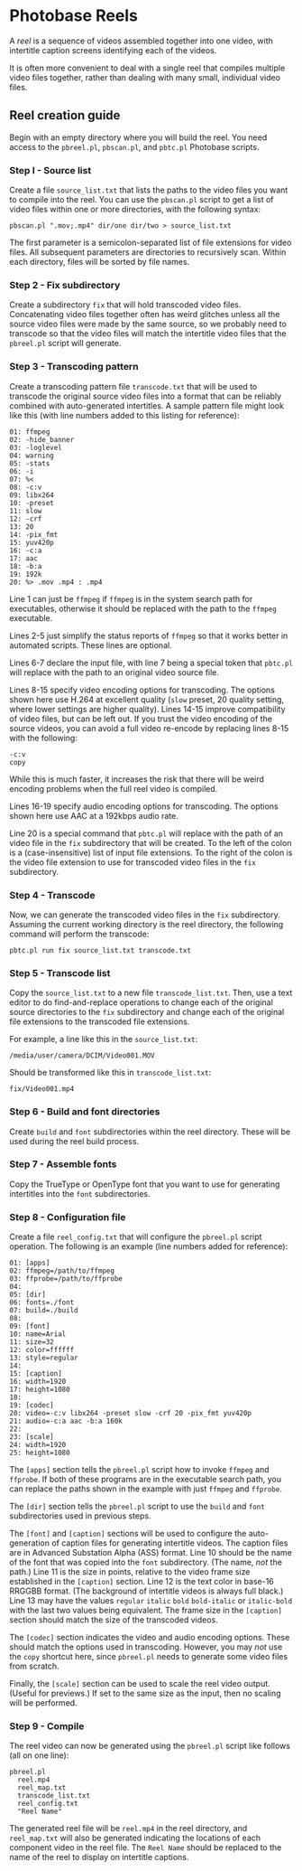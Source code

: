 # Photobase Reels

A _reel_ is a sequence of videos assembled together into one video, with intertitle caption screens identifying each of the videos.

It is often more convenient to deal with a single reel that compiles multiple video files together, rather than dealing with many small, individual video files.

## Reel creation guide

Begin with an empty directory where you will build the reel.  You need access to the `pbreel.pl`, `pbscan.pl`, and `pbtc.pl` Photobase scripts.

### Step I - Source list

Create a file `source_list.txt` that lists the paths to the video files you want to compile into the reel.  You can use the `pbscan.pl` script to get a list of video files within one or more directories, with the following syntax:

    pbscan.pl ".mov;.mp4" dir/one dir/two > source_list.txt

The first parameter is a semicolon-separated list of file extensions for video files.  All subsequent parameters are directories to recursively scan.  Within each directory, files will be sorted by file names.

### Step 2 - Fix subdirectory

Create a subdirectory `fix` that will hold transcoded video files.  Concatenating video files together often has weird glitches unless all the source video files were made by the same source, so we probably need to transcode so that the video files will match the intertitle video files that the `pbreel.pl` script will generate.

### Step 3 - Transcoding pattern

Create a transcoding pattern file `transcode.txt` that will be used to transcode the original source video files into a format that can be reliably combined with auto-generated intertitles.  A sample pattern file might look like this (with line numbers added to this listing for reference):

    01: ffmpeg
    02: -hide_banner
    03: -loglevel
    04: warning
    05: -stats
    06: -i
    07: %<
    08: -c:v
    09: libx264
    10: -preset
    11: slow
    12: -crf
    13: 20
    14: -pix_fmt
    15: yuv420p
    16: -c:a
    17: aac
    18: -b:a
    19: 192k
    20: %> .mov .mp4 : .mp4

Line 1 can just be `ffmpeg` if `ffmpeg` is in the system search path for executables, otherwise it should be replaced with the path to the `ffmpeg` executable.

Lines 2-5 just simplify the status reports of `ffmpeg` so that it works better in automated scripts.  These lines are optional.

Lines 6-7 declare the input file, with line 7 being a special token that `pbtc.pl` will replace with the path to an original video source file.

Lines 8-15 specify video encoding options for transcoding.  The options shown here use H.264 at excellent quality (`slow` preset, 20 quality setting, where lower settings are higher quality).  Lines 14-15 improve compatibility of video files, but can be left out.  If you trust the video encoding of the source videos, you can avoid a full video re-encode by replacing lines 8-15 with the following:

    -c:v
    copy

While this is much faster, it increases the risk that there will be weird encoding problems when the full reel video is compiled.

Lines 16-19 specify audio encoding options for transcoding.  The options shown here use AAC at a 192kbps audio rate.

Line 20 is a special command that `pbtc.pl` will replace with the path of an video file in the `fix` subdirectory that will be created.  To the left of the colon is a (case-insensitive) list of input file extensions.  To the right of the colon is the video file extension to use for transcoded video files in the `fix` subdirectory.

### Step 4 - Transcode

Now, we can generate the transcoded video files in the `fix` subdirectory.  Assuming the current working directory is the reel directory, the following command will perform the transcode:

    pbtc.pl run fix source_list.txt transcode.txt

### Step 5 - Transcode list

Copy the `source_list.txt` to a new file `transcode_list.txt`.  Then, use a text editor to do find-and-replace operations to change each of the original source directories to the `fix` subdirectory and change each of the original file extensions to the transcoded file extensions.

For example, a line like this in the `source_list.txt`:

    /media/user/camera/DCIM/Video001.MOV

Should be transformed like this in `transcode_list.txt`:

    fix/Video001.mp4

### Step 6 - Build and font directories

Create `build` and `font` subdirectories within the reel directory.  These will be used during the reel build process.

### Step 7 - Assemble fonts

Copy the TrueType or OpenType font that you want to use for generating intertitles into the `font` subdirectories.

### Step 8 - Configuration file

Create a file `reel_config.txt` that will configure the `pbreel.pl` script operation.  The following is an example (line numbers added for reference):

    01: [apps]
    02: ffmpeg=/path/to/ffmpeg
    03: ffprobe=/path/to/ffprobe
    04: 
    05: [dir]
    06: fonts=./font
    07: build=./build
    08: 
    09: [font]
    10: name=Arial
    11: size=32
    12: color=ffffff
    13: style=regular
    14: 
    15: [caption]
    16: width=1920
    17: height=1080
    18: 
    19: [codec]
    20: video=-c:v libx264 -preset slow -crf 20 -pix_fmt yuv420p
    21: audio=-c:a aac -b:a 160k
    22: 
    23: [scale]
    24: width=1920
    25: height=1080

The `[apps]` section tells the `pbreel.pl` script how to invoke `ffmpeg` and `ffprobe`.  If both of these programs are in the executable search path, you can replace the paths shown in the example with just `ffmpeg` and `ffprobe`.

The `[dir]` section tells the `pbreel.pl` script to use the `build` and `font` subdirectories used in previous steps.

The `[font]` and `[caption]` sections will be used to configure the auto-generation of caption files for generating intertitle videos.  The caption files are in Advanced Substation Alpha (ASS) format.  Line 10 should be the name of the font that was copied into the `font` subdirectory.  (The name, _not_ the path.)  Line 11 is the size in points, relative to the video frame size established in the `[caption]` section.  Line 12 is the text color in base-16 RRGGBB format.  (The background of intertitle videos is always full black.)  Line 13 may have the values `regular` `italic` `bold` `bold-italic` or `italic-bold` with the last two values being equivalent.  The frame size in the `[caption]` section should match the size of the transcoded videos.

The `[codec]` section indicates the video and audio encoding options.  These should match the options used in transcoding.  However, you may _not_ use the `copy` shortcut here, since `pbreel.pl` needs to generate some video files from scratch.

Finally, the `[scale]` section can be used to scale the reel video output.  (Useful for previews.)  If set to the same size as the input, then no scaling will be performed.

### Step 9 - Compile

The reel video can now be generated using the `pbreel.pl` script like follows (all on one line):

    pbreel.pl
      reel.mp4
      reel_map.txt
      transcode_list.txt
      reel_config.txt
      "Reel Name"

The generated reel file will be `reel.mp4` in the reel directory, and `reel_map.txt` will also be generated indicating the locations of each component video in the reel file.  The `Reel Name` should be replaced to the name of the reel to display on intertitle captions.
